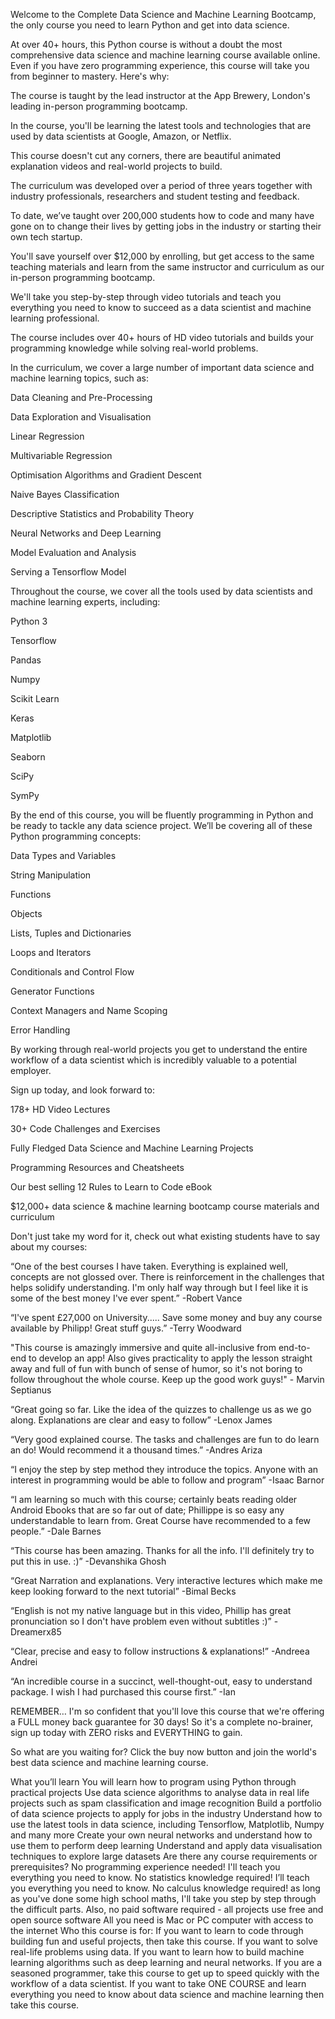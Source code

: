 Welcome to the Complete Data Science and Machine Learning Bootcamp, the only course you need to learn Python and get into data science.

At over 40+ hours, this Python course is without a doubt the most comprehensive data science and machine learning course available online. Even if you have zero programming experience, this course will take you from beginner to mastery. Here's why:

The course is taught by the lead instructor at the App Brewery, London's leading in-person programming bootcamp.

In the course, you'll be learning the latest tools and technologies that are used by data scientists at Google, Amazon, or Netflix.

This course doesn't cut any corners, there are beautiful animated explanation videos and real-world projects to build.

The curriculum was developed over a period of three years together with industry professionals, researchers and student testing and feedback.

To date, we’ve taught over 200,000 students how to code and many have gone on to change their lives by getting jobs in the industry or starting their own tech startup.

You'll save yourself over $12,000 by enrolling, but get access to the same teaching materials and learn from the same instructor and curriculum as our in-person programming bootcamp.

We'll take you step-by-step through video tutorials and teach you everything you need to know to succeed as a data scientist and machine learning professional.

The course includes over 40+ hours of HD video tutorials and builds your programming knowledge while solving real-world problems.

In the curriculum, we cover a large number of important data science and machine learning topics, such as:

Data Cleaning and Pre-Processing

Data Exploration and Visualisation

Linear Regression

Multivariable Regression

Optimisation Algorithms and Gradient Descent

Naive Bayes Classification

Descriptive Statistics and Probability Theory

Neural Networks and Deep Learning

Model Evaluation and Analysis

Serving a Tensorflow Model

Throughout the course, we cover all the tools used by data scientists and machine learning experts, including:

Python 3

Tensorflow

Pandas

Numpy

Scikit Learn

Keras

Matplotlib

Seaborn

SciPy

SymPy

By the end of this course, you will be fluently programming in Python and be ready to tackle any data science project. We’ll be covering all of these Python programming concepts:

Data Types and Variables

String Manipulation

Functions

Objects

Lists, Tuples and Dictionaries

Loops and Iterators

Conditionals and Control Flow

Generator Functions

Context Managers and Name Scoping

Error Handling

By working through real-world projects you get to understand the entire workflow of a data scientist which is incredibly valuable to a potential employer.

Sign up today, and look forward to:

178+ HD Video Lectures

30+ Code Challenges and Exercises

Fully Fledged Data Science and Machine Learning Projects

Programming Resources and Cheatsheets

Our best selling 12 Rules to Learn to Code eBook

$12,000+ data science & machine learning bootcamp course materials and curriculum

Don't just take my word for it, check out what existing students have to say about my courses:

“One of the best courses I have taken. Everything is explained well, concepts are not glossed over. There is reinforcement in the challenges that helps solidify understanding. I'm only half way through but I feel like it is some of the best money I've ever spent.” -Robert Vance

“I've spent £27,000 on University..... Save some money and buy any course available by Philipp! Great stuff guys.” -Terry Woodward

"This course is amazingly immersive and quite all-inclusive from end-to-end to develop an app! Also gives practicality to apply the lesson straight away and full of fun with bunch of sense of humor, so it's not boring to follow throughout the whole course. Keep up the good work guys!" - Marvin Septianus

“Great going so far. Like the idea of the quizzes to challenge us as we go along. Explanations are clear and easy to follow” -Lenox James

“Very good explained course. The tasks and challenges are fun to do learn an do! Would recommend it a thousand times.” -Andres Ariza

“I enjoy the step by step method they introduce the topics. Anyone with an interest in programming would be able to follow and program” -Isaac Barnor

“I am learning so much with this course; certainly beats reading older Android Ebooks that are so far out of date; Phillippe is so easy any understandable to learn from. Great Course have recommended to a few people.” -Dale Barnes

“This course has been amazing. Thanks for all the info. I'll definitely try to put this in use. :)” -Devanshika Ghosh

“Great Narration and explanations. Very interactive lectures which make me keep looking forward to the next tutorial” -Bimal Becks

“English is not my native language but in this video, Phillip has great pronunciation so I don't have problem even without subtitles :)” -Dreamerx85

“Clear, precise and easy to follow instructions & explanations!” -Andreea Andrei

“An incredible course in a succinct, well-thought-out, easy to understand package. I wish I had purchased this course first.” -Ian

REMEMBER… I'm so confident that you'll love this course that we're offering a FULL money back guarantee for 30 days! So it's a complete no-brainer, sign up today with ZERO risks and EVERYTHING to gain.

So what are you waiting for? Click the buy now button and join the world's best data science and machine learning course.

What you’ll learn
You will learn how to program using Python through practical projects
Use data science algorithms to analyse data in real life projects such as spam classification and image recognition
Build a portfolio of data science projects to apply for jobs in the industry
Understand how to use the latest tools in data science, including Tensorflow, Matplotlib, Numpy and many more
Create your own neural networks and understand how to use them to perform deep learning
Understand and apply data visualisation techniques to explore large datasets
Are there any course requirements or prerequisites?
No programming experience needed! I'll teach you everything you need to know.
No statistics knowledge required! I’ll teach you everything you need to know.
No calculus knowledge required! as long as you've done some high school maths, I'll take you step by step through the difficult parts.
Also, no paid software required - all projects use free and open source software
All you need is Mac or PC computer with access to the internet
Who this course is for:
If you want to learn to code through building fun and useful projects, then take this course.
If you want to solve real-life problems using data.
If you want to learn how to build machine learning algorithms such as deep learning and neural networks.
If you are a seasoned programmer, take this course to get up to speed quickly with the workflow of a data scientist.
If you want to take ONE COURSE and learn everything you need to know about data science and machine learning then take this course.
